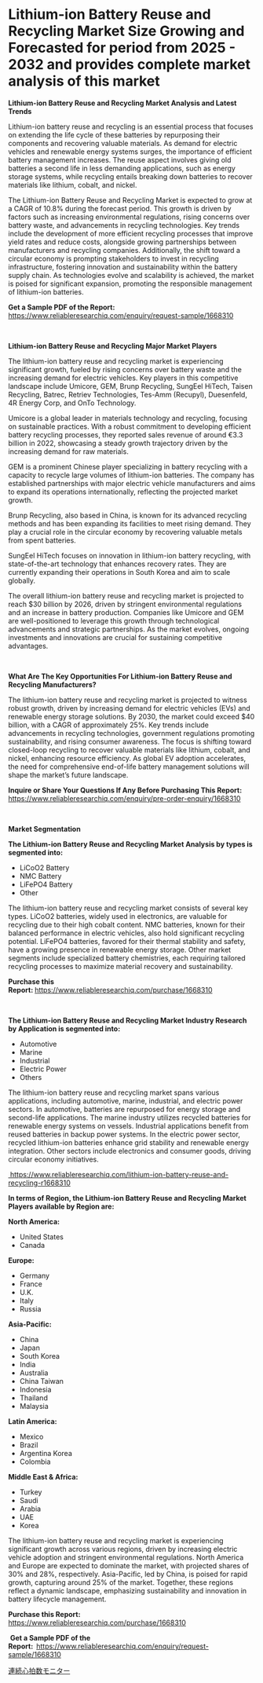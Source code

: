 <p><h1>Lithium-ion Battery Reuse and Recycling Market Size Growing and Forecasted for period from 2025 - 2032 and provides complete market analysis of this market</h1></p><p><strong>Lithium-ion Battery Reuse and Recycling Market Analysis and Latest Trends</strong></p>
<p><p>Lithium-ion battery reuse and recycling is an essential process that focuses on extending the life cycle of these batteries by repurposing their components and recovering valuable materials. As demand for electric vehicles and renewable energy systems surges, the importance of efficient battery management increases. The reuse aspect involves giving old batteries a second life in less demanding applications, such as energy storage systems, while recycling entails breaking down batteries to recover materials like lithium, cobalt, and nickel.</p><p>The Lithium-ion Battery Reuse and Recycling Market is expected to grow at a CAGR of 10.8% during the forecast period. This growth is driven by factors such as increasing environmental regulations, rising concerns over battery waste, and advancements in recycling technologies. Key trends include the development of more efficient recycling processes that improve yield rates and reduce costs, alongside growing partnerships between manufacturers and recycling companies. Additionally, the shift toward a circular economy is prompting stakeholders to invest in recycling infrastructure, fostering innovation and sustainability within the battery supply chain. As technologies evolve and scalability is achieved, the market is poised for significant expansion, promoting the responsible management of lithium-ion batteries.</p></p>
<p><strong>Get a Sample PDF of the Report:&nbsp;</strong> <a href="https://www.reliableresearchiq.com/enquiry/request-sample/1668310?utm_campaign=1082&utm_medium=2&utm_source=Github&utm_content=ia&utm_term=02022025&utm_id=lithium-ion-battery-reuse-and-recycling">https://www.reliableresearchiq.com/enquiry/request-sample/1668310</a></p>
<p>&nbsp;</p>
<p><strong>Lithium-ion Battery Reuse and Recycling Major Market Players</strong></p>
<p><p>The lithium-ion battery reuse and recycling market is experiencing significant growth, fueled by rising concerns over battery waste and the increasing demand for electric vehicles. Key players in this competitive landscape include Umicore, GEM, Brunp Recycling, SungEel HiTech, Taisen Recycling, Batrec, Retriev Technologies, Tes-Amm (Recupyl), Duesenfeld, 4R Energy Corp, and OnTo Technology.</p><p>Umicore is a global leader in materials technology and recycling, focusing on sustainable practices. With a robust commitment to developing efficient battery recycling processes, they reported sales revenue of around €3.3 billion in 2022, showcasing a steady growth trajectory driven by the increasing demand for raw materials.</p><p>GEM is a prominent Chinese player specializing in battery recycling with a capacity to recycle large volumes of lithium-ion batteries. The company has established partnerships with major electric vehicle manufacturers and aims to expand its operations internationally, reflecting the projected market growth.</p><p>Brunp Recycling, also based in China, is known for its advanced recycling methods and has been expanding its facilities to meet rising demand. They play a crucial role in the circular economy by recovering valuable metals from spent batteries.</p><p>SungEel HiTech focuses on innovation in lithium-ion battery recycling, with state-of-the-art technology that enhances recovery rates. They are currently expanding their operations in South Korea and aim to scale globally.</p><p>The overall lithium-ion battery reuse and recycling market is projected to reach $30 billion by 2026, driven by stringent environmental regulations and an increase in battery production. Companies like Umicore and GEM are well-positioned to leverage this growth through technological advancements and strategic partnerships. As the market evolves, ongoing investments and innovations are crucial for sustaining competitive advantages.</p></p>
<p>&nbsp;</p>
<p><strong>What Are The Key Opportunities For Lithium-ion Battery Reuse and Recycling Manufacturers?</strong></p>
<p><p>The lithium-ion battery reuse and recycling market is projected to witness robust growth, driven by increasing demand for electric vehicles (EVs) and renewable energy storage solutions. By 2030, the market could exceed $40 billion, with a CAGR of approximately 25%. Key trends include advancements in recycling technologies, government regulations promoting sustainability, and rising consumer awareness. The focus is shifting toward closed-loop recycling to recover valuable materials like lithium, cobalt, and nickel, enhancing resource efficiency. As global EV adoption accelerates, the need for comprehensive end-of-life battery management solutions will shape the market’s future landscape.</p></p>
<p><strong>Inquire or Share Your Questions If Any Before Purchasing This Report:</strong> <a href="https://www.reliableresearchiq.com/enquiry/pre-order-enquiry/1668310?utm_campaign=1082&utm_medium=2&utm_source=Github&utm_content=ia&utm_term=02022025&utm_id=lithium-ion-battery-reuse-and-recycling">https://www.reliableresearchiq.com/enquiry/pre-order-enquiry/1668310</a></p>
<p>&nbsp;</p>
<p><strong>Market Segmentation</strong></p>
<p><strong>The Lithium-ion Battery Reuse and Recycling Market Analysis by types is segmented into:</strong></p>
<p><ul><li>LiCoO2 Battery</li><li>NMC Battery</li><li>LiFePO4 Battery</li><li>Other</li></ul></p>
<p><p>The lithium-ion battery reuse and recycling market consists of several key types. LiCoO2 batteries, widely used in electronics, are valuable for recycling due to their high cobalt content. NMC batteries, known for their balanced performance in electric vehicles, also hold significant recycling potential. LiFePO4 batteries, favored for their thermal stability and safety, have a growing presence in renewable energy storage. Other market segments include specialized battery chemistries, each requiring tailored recycling processes to maximize material recovery and sustainability.</p></p>
<p><strong>Purchase this Report:&nbsp;</strong><a href="https://www.reliableresearchiq.com/purchase/1668310?utm_campaign=1082&utm_medium=2&utm_source=Github&utm_content=ia&utm_term=02022025&utm_id=lithium-ion-battery-reuse-and-recycling">https://www.reliableresearchiq.com/purchase/1668310</a></p>
<p>&nbsp;</p>
<p><strong>The Lithium-ion Battery Reuse and Recycling Market Industry Research by Application is segmented into:</strong></p>
<p><ul><li>Automotive</li><li>Marine</li><li>Industrial</li><li>Electric Power</li><li>Others</li></ul></p>
<p><p>The lithium-ion battery reuse and recycling market spans various applications, including automotive, marine, industrial, and electric power sectors. In automotive, batteries are repurposed for energy storage and second-life applications. The marine industry utilizes recycled batteries for renewable energy systems on vessels. Industrial applications benefit from reused batteries in backup power systems. In the electric power sector, recycled lithium-ion batteries enhance grid stability and renewable energy integration. Other sectors include electronics and consumer goods, driving circular economy initiatives.</p></p>
<p><a href="https://www.reliableresearchiq.com/lithium-ion-battery-reuse-and-recycling-r1668310?utm_campaign=1082&utm_medium=2&utm_source=Github&utm_content=ia&utm_term=02022025&utm_id=lithium-ion-battery-reuse-and-recycling">&nbsp;https://www.reliableresearchiq.com/lithium-ion-battery-reuse-and-recycling-r1668310</a></p>
<p><strong>In terms of Region, the Lithium-ion Battery Reuse and Recycling Market Players available by Region are:</strong></p>
<p>
    <p> <strong> North America: </strong>
        <ul>
            <li>United States</li>
            <li>Canada</li>
        </ul>
        </p> 
    <p> <strong> Europe: </strong>
        <ul>
            <li>Germany</li>
            <li>France</li>
            <li>U.K.</li>
            <li>Italy</li>
            <li>Russia</li>
        </ul>
        </p> 
    <p> <strong> Asia-Pacific: </strong>
        <ul>
            <li>China</li>
            <li>Japan</li>
            <li>South Korea</li>
            <li>India</li>
            <li>Australia</li>
            <li>China Taiwan</li>
            <li>Indonesia</li>
            <li>Thailand</li>
            <li>Malaysia</li>
        </ul>
        </p> 
    <p> <strong> Latin America: </strong>
        <ul>
            <li>Mexico</li>
            <li>Brazil</li>
            <li>Argentina Korea</li>
            <li>Colombia</li>
        </ul>
        </p> 
    <p> <strong> Middle East & Africa: </strong>
        <ul>
            <li>Turkey</li>
            <li>Saudi</li>
            <li>Arabia</li>
            <li>UAE</li>
            <li>Korea</li>
        </ul>
    </p>
    </p>
<p><p>The lithium-ion battery reuse and recycling market is experiencing significant growth across various regions, driven by increasing electric vehicle adoption and stringent environmental regulations. North America and Europe are expected to dominate the market, with projected shares of 30% and 28%, respectively. Asia-Pacific, led by China, is poised for rapid growth, capturing around 25% of the market. Together, these regions reflect a dynamic landscape, emphasizing sustainability and innovation in battery lifecycle management.</p></p>
<p><strong>Purchase this Report: </strong><a href="https://www.reliableresearchiq.com/purchase/1668310?utm_campaign=1082&utm_medium=2&utm_source=Github&utm_content=ia&utm_term=02022025&utm_id=lithium-ion-battery-reuse-and-recycling">https://www.reliableresearchiq.com/purchase/1668310</a></p>
<p>&nbsp;<strong>Get a Sample PDF of the Report:&nbsp;&nbsp;</strong><a href="https://www.reliableresearchiq.com/enquiry/request-sample/1668310?utm_campaign=1082&utm_medium=2&utm_source=Github&utm_content=ia&utm_term=02022025&utm_id=lithium-ion-battery-reuse-and-recycling">https://www.reliableresearchiq.com/enquiry/request-sample/1668310</a></p>
<p><strong></strong></p>
<p><p><a href="https://github.com/lababdou/Market-Research-Report-List-6/blob/main/505190134706.md?utm_campaign=1082&utm_medium=2&utm_source=Github&utm_content=ia&utm_term=02022025&utm_id=lithium-ion-battery-reuse-and-recycling">連続心拍数モニター</a></p></p>